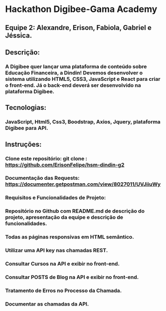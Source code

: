 # Hackathon Digibee-Gama Academy 
## Equipe 2: Alexandre, Erison, Fabiola, Gabriel e Jéssica.

## Descrição:
### A Digibee quer lançar uma plataforma de conteúdo sobre Educação Financeira, a Dindin! Devemos desenvolver o sistema utilizando HTML5, CSS3, JavaScript e React para criar o front-end. Já o back-end deverá ser desenvolvido na plataforma Digibee.

## Tecnologias:
### JavaScript, Html5, Css3, Boodstrap, Axios, Jquery, plataforma Digibee para API.
 
## Instruções:

### Clone este repositório: git clone : https://github.com/ErisonFelipe/hsm-dindin-g2

### Documentação das Requests: https://documenter.getpostman.com/view/8027011/UVJiiuWy

### Requisitos e Funcionalidades de Projeto:

### Repositório no Github com README.md de descrição do projeto, apresentação da equipe e descrição de funcionalidades.
### Todas as páginas responsivas em HTML semântico.
### Utilizar uma API key nas chamadas REST.
### Consultar Cursos na API e exibir no front-end.
### Consultar POSTS de Blog na API e exibir no front-end.
### Tratamento de Erros no Processo da Chamada.
### Documentar as chamadas da API.
